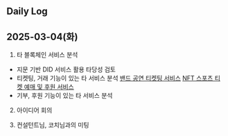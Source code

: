 ## Daily Log

## 2025-03-04(화)
1. 타 블록체인 서비스 분석

- 지문 기반 DID 서비스 활용 타당성 검토
- 티켓팅, 거래 기능이 있는 타 서비스 분석
[밴드 공연 티켓팅 서비스](https://github.com/sevin98/melodiket/tree/master)
[NFT 스포츠 티켓 예매 및 후원 서비스](https://github.com/Team-olbl/S-tickey)
- 기부, 후원 기능이 있는 타 서비스 분석


2. 아이디어 회의

3.  컨설턴트님, 코치님과의 미팅
